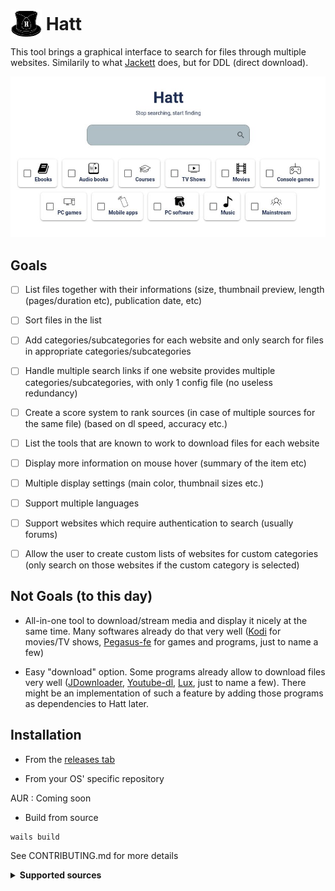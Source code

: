 # <img width="50px" style="margin-bottom:-12px;" src="./frontend/public/images/hatt-logo.png" alt="Hatt"></img> Hatt

This tool brings a graphical interface to search for files through multiple websites. Similarily to what [Jackett](https://github.com/Jackett/Jackett) does, but for DDL (direct download).

![Hatt - Home](.meta/home.jpg)

## Goals

- [ ] List files together with their informations (size, thumbnail preview, length (pages/duration etc), publication date, etc)

- [ ] Sort files in the list

- [ ] Add categories/subcategories for each website and only search for files in appropriate categories/subcategories

- [ ] Handle multiple search links if one website provides multiple categories/subcategories, with only 1 config file (no useless redundancy)

- [ ] Create a score system to rank sources (in case of multiple sources for the same file) (based on dl speed, accuracy etc.)

- [ ] List the tools that are known to work to download files for each website

- [ ] Display more information on mouse hover (summary of the item etc)

- [ ] Multiple display settings (main color, thumbnail sizes etc.)

- [ ] Support multiple languages

- [ ] Support websites which require authentication to search (usually forums)

- [ ] Allow the user to create custom lists of websites for custom categories (only search on those websites if the custom category is selected)

## Not Goals (to this day)

- All-in-one tool to download/stream media and display it nicely at the same time. Many softwares already do that very well ([Kodi](https://github.com/xbmc/xbmc) for movies/TV shows, [Pegasus-fe](https://github.com/mmatyas/pegasus-frontend) for games and programs, just to name a few)

- Easy "download" option. Some programs already allow to download files very well ([JDownloader](https://jdownloader.org/), [Youtube-dl](https://github.com/ytdl-org/youtube-dl), [Lux](https://github.com/iawia002/lux), just to name a few). There might be an implementation of such a feature by adding those programs as dependencies to Hatt later.


## Installation

- From the [releases tab](https://github.com/FrenchGithubUser/Hatt/releases)


- From your OS' specific repository

AUR : Coming soon


- Build from source

```
wails build
```

See CONTRIBUTING.md for more details


<details> <summary> <b> Supported sources </b> </summary>

 * androeed
 * apkmb
 * batflixmovies
 * bilibili
 * edgeemu
 * emugames
 * f2movies
 * gamedrive
 * getintopc
 * gload
 * gog-games
 * gomovies
 * himovies
 * kupdf
 * library genesis (.rs)
 * magazinerack
 * nesgm
 * nsw2u
 * online-courses
 * openloadmov
 * pdfdrive
 * rarefilmm
 * revdl
 * romulation
 * sflix
 * tokybook
 * vimm
 * wawacity
 * youtube

</details>
